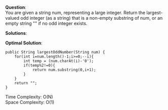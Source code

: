 **Question**:  
You are given a string num, representing a large integer. Return the largest-valued odd integer (as a string) that is a non-empty substring of num, or an empty string "" if no odd integer exists.    

**Solutions**:   


**Optimal Solution**:  

    public String largestOddNumber(String num) {
        for(int i=num.length()-1;i>=0;--i){
            int temp = (num.charAt(i)-'0');
            if(temp%2!=0){
                return num.substring(0,i+1);
            }
        }
        return "";
    }

Time Complexity: O(N)  
Space Complexity: O(1) 